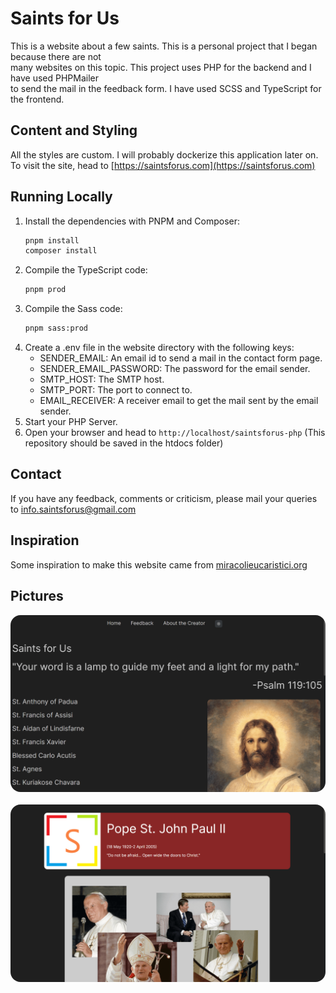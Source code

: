 # Saints for Us

This is a website about a few saints. This is a personal project that I began because there are not  
many websites on this topic. This project uses PHP for the backend and I have used PHPMailer  
to send the mail in the feedback form. I have used SCSS and TypeScript for the frontend.

## Content and Styling

All the styles are custom.
I will probably dockerize this application later on.  
To visit the site, head to [https://saintsforus.com](https://saintsforus.com)

## Running Locally

1. Install the dependencies with PNPM and Composer:
    ```bash
    pnpm install
    composer install
    ```
1. Compile the TypeScript code:
    ```bash
    pnpm prod
    ```
1. Compile the Sass code:
    ```bash
    pnpm sass:prod
    ```
1. Create a .env file in the website directory with the following keys:
    - SENDER_EMAIL: An email id to send a mail in the contact form page.
    - SENDER_EMAIL_PASSWORD: The password for the email sender.
    - SMTP_HOST: The SMTP host.
    - SMTP_PORT: The port to connect to.
    - EMAIL_RECEIVER: A receiver email to get the mail sent by the email sender.
1. Start your PHP Server.
1. Open your browser and head to `http://localhost/saintsforus-php`
   (This repository should be saved in the htdocs folder)

## Contact

If you have any feedback, comments or criticism, please mail your queries to info.saintsforus@gmail.com

## Inspiration

Some inspiration to make this website came from [miracolieucaristici.org](http://www.miracolieucaristici.org/)

## Pictures

<p align="center">
    <img src="img1.png" style="border-radius: 1rem;">
    <br>
    <br>
    <img src="img2.png" style="border-radius: 1rem;">
</p>
